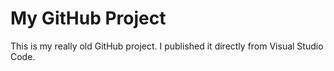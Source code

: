 # My GitHub Project

This is my really old GitHub project. I published it directly from Visual Studio Code.